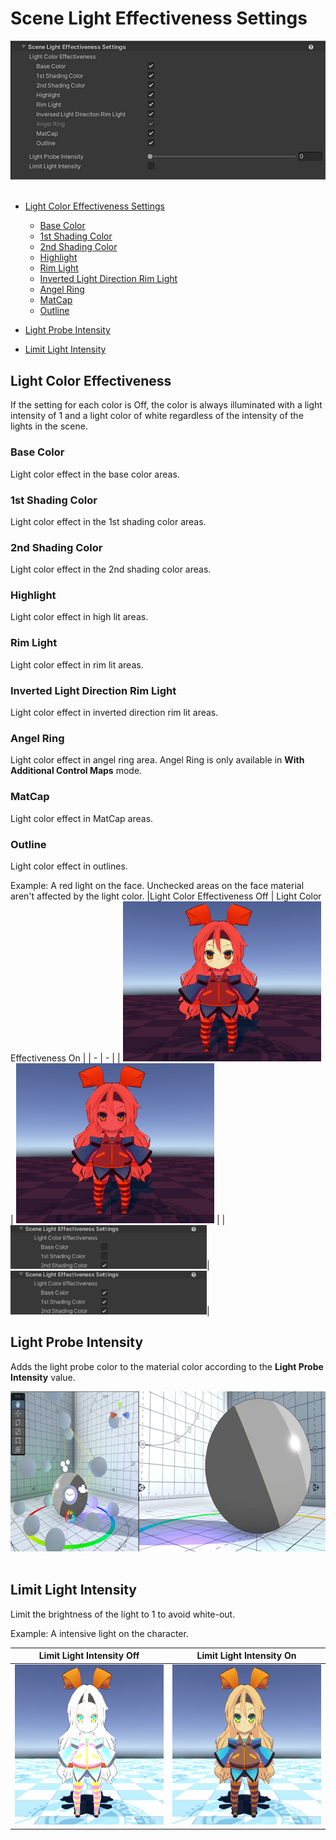 # Scene Light Effectiveness Settings

<img src="images/InspectorSceneLightEffectivenessSettings.png" width="573">
<br/><br/>

* [Light Color Effectiveness Settings](#light-color-effectiveness)
  * [Base Color](#base-color)
  * [1st Shading Color](#1st-shading-color)
  * [2nd Shading Color](#2nd-shading-color)
  * [Highlight](#highlight)
  * [Rim Light](#rim-light)
  * [Inverted Light Direction Rim Light](#inverted-light-direction-rim-light)
  * [Angel Ring](#angel-ring)
  * [MatCap](#matcap)
  * [Outline](#outline)


 * [Light Probe Intensity](#light-probe-intensity)
 * [Limit Light Intensity](#limit-light-intensity)

## Light Color Effectiveness

If the setting for each color is Off, the color is always illuminated with a light intensity of 1 and a light color of white regardless of the intensity of the lights in the scene.


### Base Color
Light color effect in  the base color areas.

### 1st Shading Color
Light color effect in  the 1st shading color areas.

### 2nd Shading Color
Light color effect in  the 2nd shading color areas.

### Highlight
Light color effect in  high lit areas.

### Rim Light
Light color effect in  rim lit areas.

### Inverted Light Direction Rim Light
Light color effect in inverted direction rim lit areas.

### Angel Ring
Light color effect in angel ring area. Angel Ring is only available in **With Additional Control Maps** mode.

### MatCap
Light color effect in  MatCap areas.

### Outline
Light color effect in outlines.

Example: A red light on the face. Unchecked areas on the face material aren't affected by the light color.
|Light Color Effectiveness Off | Light Color Effectiveness On |
| - | - |
| <img src="images/SceneLightColorEffectivenessOn.png" height="256"> | <img src="images/SceneLightColorEffectivenessOff.png" height="256"> |
|<img src="images/SceneLightColorEffectiveness1.png" height="70">|<img src="images/SceneLightColorEffectiveness0.png" height="70">|



## Light Probe Intensity
Adds the light probe color to the material color according to the **Light Probe Intensity** value.

<img src="images/LightProbeIntensity.gif" height="256">
<br><br>

## Limit Light Intensity
Limit the brightness of the light to 1 to avoid white-out.

Example: A intensive light on the character.

| Limit Light Intensity Off | Limit Light Intensity On |
| - | - |
| <img src="images/LimitLightIntensityOff.png" height="256"> | <img src="images/LimitLightIntensityOn.png" height="256"> |
